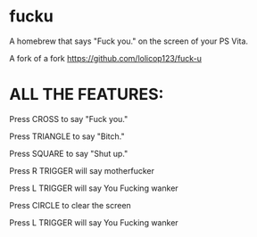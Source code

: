 # fucku

A homebrew that says "Fuck you." on the screen of your PS Vita.

A fork of a fork https://github.com/lolicop123/fuck-u

# ALL THE FEATURES:

Press CROSS to say "Fuck you."

Press TRIANGLE to say "Bitch."

Press SQUARE to say "Shut up."

Press R TRIGGER will say motherfucker

Press L TRIGGER will say You Fucking wanker

Press CIRCLE to clear the screen

Press L TRIGGER will say You Fucking wanker
